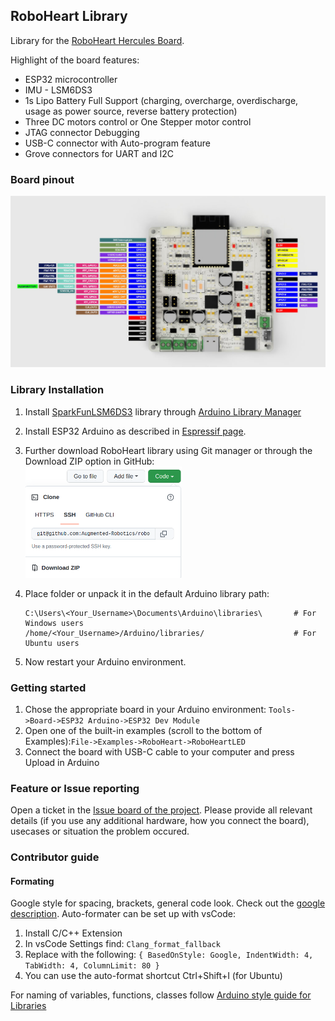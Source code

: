 ## RoboHeart Library
Library for the [RoboHeart Hercules Board](https://roboheart.de). 

Highlight of the board features:
- ESP32 microcontroller
- IMU - LSM6DS3
- 1s Lipo Battery Full Support (charging, overcharge, overdischarge, usage as power source, reverse battery protection)
- Three DC motors control or One Stepper motor control
- JTAG connector Debugging
- USB-C connector with Auto-program feature
- Grove connectors for UART and I2C

### Board pinout

<img src="images/RoboHeart_Hercules_PINS.jpg" width="800"/>

### Library Installation
1. Install [SparkFunLSM6DS3](https://github.com/sparkfun/SparkFun_LSM6DS3_Arduino_Library/tree/master) library through [Arduino Library Manager](https://docs.arduino.cc/software/ide-v1/tutorials/installing-libraries)

2. Install ESP32 Arduino as described in [Espressif page](https://docs.espressif.com/projects/arduino-esp32/en/latest/installing.html).

3. Further download RoboHeart library using Git manager or through the Download ZIP option in GitHub:  
    <img src="images/Lib_installation.png" width="250"/>

4. Place folder or unpack it in the default Arduino library path:
    ```
    C:\Users\<Your_Username>\Documents\Arduino\libraries\       # For Windows users
    /home/<Your_Username>/Arduino/libraries/                    # For Ubuntu users
    ```

4. Now restart your Arduino environment. 

### Getting started

1. Chose the appropriate board in your Arduino environment: `Tools->Board->ESP32 Arduino->ESP32 Dev Module`
2. Open one of the built-in examples (scroll to the bottom of Examples):`File->Examples->RoboHeart->RoboHeartLED`
3. Connect the board with USB-C cable to your computer and press Upload in Arduino

### Feature or Issue reporting
Open a ticket in the [Issue board of the project](https://github.com/Augmented-Robotics/roboheart-arduino-library/issues). Please provide all relevant details (if you use any additional hardware, how you connect the board), usecases or situation the problem occured.


### Contributor guide
#### Formating
Google style for spacing, brackets, general code look. Check out the [google description](https://google.github.io/styleguide/cppguide.html#Classes). Auto-formater can be set up with vsCode:
1. Install C/C++ Extension
2. In vsCode Settings find: `Clang_format_fallback`
3. Replace with the following: ```{ BasedOnStyle: Google, IndentWidth: 4, TabWidth: 4, ColumnLimit: 80 }```
4. You can use the auto-format shortcut Ctrl+Shift+I (for Ubuntu)


For naming of variables, functions, classes follow [Arduino style guide for Libraries](https://docs.arduino.cc/learn/contributions/arduino-library-style-guide) 
